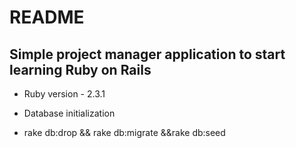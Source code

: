 # README
## Simple project manager application to start learning Ruby on Rails
* Ruby version - 2.3.1

* Database initialization
 - rake db:drop && rake db:migrate &&rake db:seed
